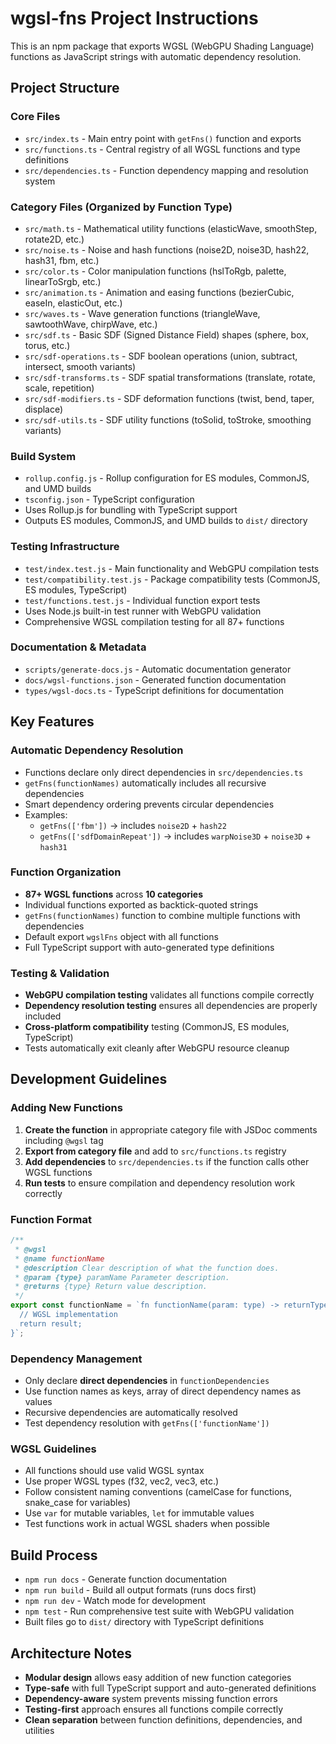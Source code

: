 <!-- Use this file to provide workspace-specific custom instructions to Copilot. For more details, visit https://code.visualstudio.com/docs/copilot/copilot-customization#_use-a-githubcopilotinstructionsmd-file -->

# wgsl-fns Project Instructions

This is an npm package that exports WGSL (WebGPU Shading Language) functions as JavaScript strings with automatic dependency resolution.

## Project Structure

### Core Files
- `src/index.ts` - Main entry point with `getFns()` function and exports
- `src/functions.ts` - Central registry of all WGSL functions and type definitions
- `src/dependencies.ts` - Function dependency mapping and resolution system

### Category Files (Organized by Function Type)
- `src/math.ts` - Mathematical utility functions (elasticWave, smoothStep, rotate2D, etc.)
- `src/noise.ts` - Noise and hash functions (noise2D, noise3D, hash22, hash31, fbm, etc.)
- `src/color.ts` - Color manipulation functions (hslToRgb, palette, linearToSrgb, etc.)
- `src/animation.ts` - Animation and easing functions (bezierCubic, easeIn, elasticOut, etc.)
- `src/waves.ts` - Wave generation functions (triangleWave, sawtoothWave, chirpWave, etc.)
- `src/sdf.ts` - Basic SDF (Signed Distance Field) shapes (sphere, box, torus, etc.)
- `src/sdf-operations.ts` - SDF boolean operations (union, subtract, intersect, smooth variants)
- `src/sdf-transforms.ts` - SDF spatial transformations (translate, rotate, scale, repetition)
- `src/sdf-modifiers.ts` - SDF deformation functions (twist, bend, taper, displace)
- `src/sdf-utils.ts` - SDF utility functions (toSolid, toStroke, smoothing variants)

### Build System
- `rollup.config.js` - Rollup configuration for ES modules, CommonJS, and UMD builds
- `tsconfig.json` - TypeScript configuration
- Uses Rollup.js for bundling with TypeScript support
- Outputs ES modules, CommonJS, and UMD builds to `dist/` directory

### Testing Infrastructure
- `test/index.test.js` - Main functionality and WebGPU compilation tests
- `test/compatibility.test.js` - Package compatibility tests (CommonJS, ES modules, TypeScript)
- `test/functions.test.js` - Individual function export tests
- Uses Node.js built-in test runner with WebGPU validation
- Comprehensive WGSL compilation testing for all 87+ functions

### Documentation & Metadata
- `scripts/generate-docs.js` - Automatic documentation generator
- `docs/wgsl-functions.json` - Generated function documentation
- `types/wgsl-docs.ts` - TypeScript definitions for documentation

## Key Features

### Automatic Dependency Resolution
- Functions declare only direct dependencies in `src/dependencies.ts`
- `getFns(functionNames)` automatically includes all recursive dependencies
- Smart dependency ordering prevents circular dependencies
- Examples:
  - `getFns(['fbm'])` → includes `noise2D` + `hash22`
  - `getFns(['sdfDomainRepeat'])` → includes `warpNoise3D` + `noise3D` + `hash31`

### Function Organization
- **87+ WGSL functions** across **10 categories**
- Individual functions exported as backtick-quoted strings
- `getFns(functionNames)` function to combine multiple functions with dependencies
- Default export `wgslFns` object with all functions
- Full TypeScript support with auto-generated type definitions

### Testing & Validation
- **WebGPU compilation testing** validates all functions compile correctly
- **Dependency resolution testing** ensures all dependencies are properly included
- **Cross-platform compatibility** testing (CommonJS, ES modules, TypeScript)
- Tests automatically exit cleanly after WebGPU resource cleanup

## Development Guidelines

### Adding New Functions
1. **Create the function** in appropriate category file with JSDoc comments including `@wgsl` tag
2. **Export from category file** and add to `src/functions.ts` registry
3. **Add dependencies** to `src/dependencies.ts` if the function calls other WGSL functions
4. **Run tests** to ensure compilation and dependency resolution work correctly

### Function Format
```typescript
/**
 * @wgsl
 * @name functionName
 * @description Clear description of what the function does.
 * @param {type} paramName Parameter description.
 * @returns {type} Return value description.
 */
export const functionName = `fn functionName(param: type) -> returnType {
  // WGSL implementation
  return result;
}`;
```

### Dependency Management
- Only declare **direct dependencies** in `functionDependencies`
- Use function names as keys, array of direct dependency names as values
- Recursive dependencies are automatically resolved
- Test dependency resolution with `getFns(['functionName'])`

### WGSL Guidelines
- All functions should use valid WGSL syntax
- Use proper WGSL types (f32, vec2<f32>, vec3<f32>, etc.)
- Follow consistent naming conventions (camelCase for functions, snake_case for variables)
- Use `var` for mutable variables, `let` for immutable values
- Test functions work in actual WGSL shaders when possible

## Build Process
- `npm run docs` - Generate function documentation
- `npm run build` - Build all output formats (runs docs first)
- `npm run dev` - Watch mode for development
- `npm test` - Run comprehensive test suite with WebGPU validation
- Built files go to `dist/` directory with TypeScript definitions

## Architecture Notes
- **Modular design** allows easy addition of new function categories
- **Type-safe** with full TypeScript support and auto-generated definitions
- **Dependency-aware** system prevents missing function errors
- **Testing-first** approach ensures all functions compile correctly
- **Clean separation** between function definitions, dependencies, and utilities
